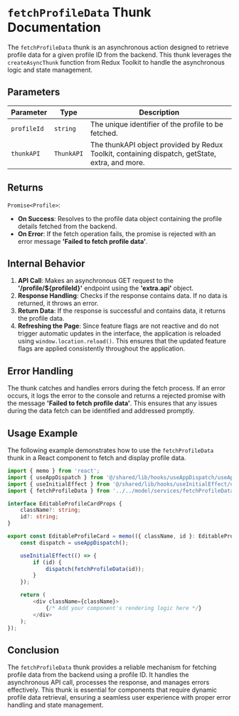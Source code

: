 #  `fetchProfileData` Thunk Documentation

The `fetchProfileData`  thunk is an asynchronous action designed to retrieve profile data for a given profile ID from the backend. 
This thunk leverages the `createAsyncThunk` function from Redux Toolkit to handle the asynchronous logic and state management.

## Parameters

| Parameter  | Type                    | Description                                     |
|------------|-------------------------|-------------------------------------------------|
| `profileId`   | `string`                | The unique identifier of the profile to be fetched. |
| `thunkAPI`   | `ThunkAPI`                | The thunkAPI object provided by Redux Toolkit, containing dispatch, getState, extra, and more. |


## Returns

`Promise<Profile>`: 
- **On Success**: Resolves to the profile data object containing the profile details fetched from the backend.
- **On Error**: If the fetch operation fails, the promise is rejected with an error message **'Failed to fetch profile data'**.



## Internal Behavior
1. **API Call**: Makes an asynchronous GET request to the **'/profile/${profileId}'** endpoint using the **'extra.api'** object.
2. **Response Handling**: Checks if the response contains data. If no data is returned, it throws an error.
3. **Return Data**: If the response is successful and contains data, it returns the profile data.
4. **Refreshing the Page**: Since feature flags are not reactive and do not trigger automatic updates in the interface, the application is reloaded using `window.location.reload()`. This ensures that the updated feature flags are applied consistently throughout the application.

## Error Handling

The thunk catches and handles errors during the fetch process. If an error occurs, it logs the error to the console and returns a rejected promise with the message **'Failed to fetch profile data'**. This ensures that any issues during the data fetch can be identified and addressed promptly.

## Usage Example
The following example demonstrates how to use the `fetchProfileData` thunk in a React component to fetch and display profile data.

```typescript jsx
import { memo } from 'react';
import { useAppDispatch } from '@/shared/lib/hooks/useAppDispatch/useAppDispatch';
import { useInitialEffect } from '@/shared/lib/hooks/useInitialEffect/useInitialEffect';
import { fetchProfileData } from '../../model/services/fetchProfileData/fetchProfileData';

interface EditableProfileCardProps {
    className?: string;
    id?: string;
}

export const EditableProfileCard = memo(({ className, id }: EditableProfileCardProps) => {
    const dispatch = useAppDispatch();

    useInitialEffect(() => {
        if (id) {
            dispatch(fetchProfileData(id));
        }
    });

    return (
        <div className={className}>
            {/* Add your component's rendering logic here */}
        </div>
    );
});
```

## Conclusion 
The `fetchProfileData` thunk provides a reliable mechanism for fetching profile data from the backend using a profile ID. It handles the asynchronous API call, processes the response, and manages errors effectively. This thunk is essential for components that require dynamic profile data retrieval, ensuring a seamless user experience with proper error handling and state management.
